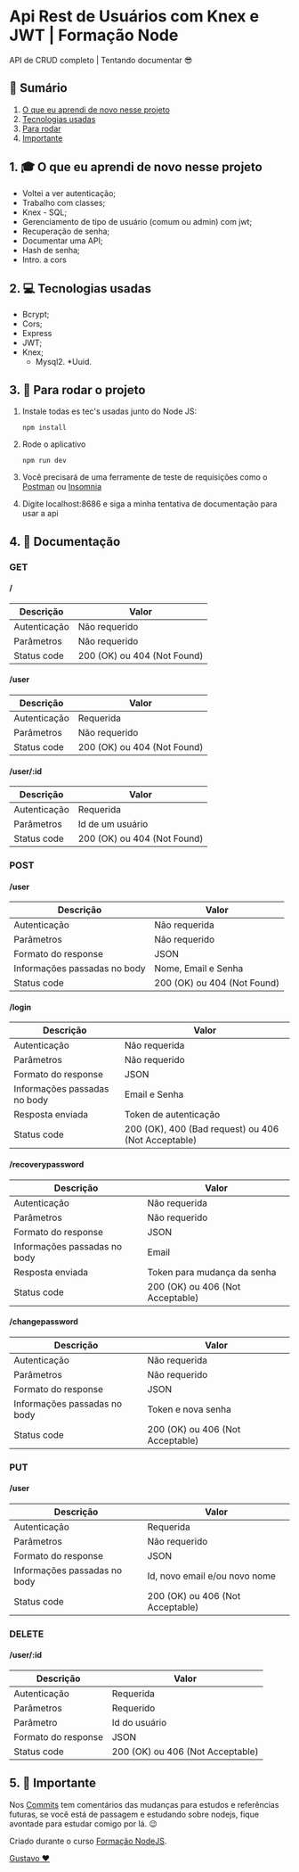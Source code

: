 # Api Rest de Usuários com Knex e JWT | Formação Node

API de CRUD completo | Tentando documentar 😎

## 📕 Sumário
1. [O que eu aprendi de novo nesse projeto](https://github.com/GustavoGomesDias/proj5#1--o-que-eu-aprendi-de-novo-nesse-projeto)
2. [Tecnologias usadas](https://github.com/GustavoGomesDias/proj5#2--tecnologias-usadas)
3. [Para rodar](https://github.com/GustavoGomesDias/proj5#3--para-rodar-o-projeto)
5. [Importante](https://github.com/GustavoGomesDias/proj5#5--importante)

## 1. 🎓 O que eu aprendi de novo nesse projeto
* Voltei a ver autenticação;
* Trabalho com classes;
* Knex - SQL;
* Gerenciamento de tipo de usuário (comum ou admin) com jwt;
* Recuperação de senha;
* Documentar uma API;
* Hash de senha;
* Intro. a cors

## 2. 💻 Tecnologias usadas
* Bcrypt;
* Cors;
* Express
* JWT;
* Knex;
  * Mysql2.
*Uuid.


## 3. 🎉 Para rodar o projeto
1. Instale todas es tec's usadas junto do Node JS:

    ```
    npm install
    ```
2. Rode o aplicativo

    ```
    npm run dev
    ```
3. Você precisará de uma ferramente de teste de requisições como o [Postman](https://www.postman.com/) ou [Insomnia](https://insomnia.rest/)
4. Digite localhost:8686 e siga a minha tentativa de documentação para usar a api

## 4. 📖 Documentação

### GET
#### /
Descrição   | Valor
--------- | ------
Autenticação | Não requerido
Parâmetros | Não requerido
Status code | 200 (OK) ou 404 (Not Found)

#### /user
Descrição   | Valor
--------- | ------
Autenticação | Requerida
Parâmetros | Não requerido
Status code | 200 (OK) ou 404 (Not Found)


#### /user/:id
Descrição   | Valor
--------- | ------
Autenticação | Requerida
Parâmetros | Id de um usuário
Status code | 200 (OK) ou 404 (Not Found)

### POST
#### /user
Descrição   | Valor
--------- | ------
Autenticação | Não requerida
Parâmetros | Não requerido
Formato do response | JSON
Informações passadas no body | Nome, Email e Senha
Status code | 200 (OK) ou 404 (Not Found)

#### /login
Descrição   | Valor
--------- | ------
Autenticação | Não requerida
Parâmetros | Não requerido
Formato do response | JSON
Informações passadas no body | Email e Senha
Resposta enviada | Token de autenticação
Status code | 200 (OK), 400 (Bad request) ou 406 (Not Acceptable)

#### /recoverypassword
Descrição   | Valor
--------- | ------
Autenticação | Não requerida
Parâmetros | Não requerido
Formato do response | JSON
Informações passadas no body | Email
Resposta enviada | Token para mudança da senha
Status code | 200 (OK) ou 406 (Not Acceptable)

#### /changepassword
Descrição   | Valor
--------- | ------
Autenticação | Não requerida
Parâmetros | Não requerido
Formato do response | JSON
Informações passadas no body | Token e nova senha
Status code | 200 (OK) ou 406 (Not Acceptable)

### PUT
#### /user
Descrição   | Valor
--------- | ------
Autenticação | Requerida
Parâmetros | Não requerido
Formato do response | JSON
Informações passadas no body | Id, novo email e/ou novo nome
Status code | 200 (OK) ou 406 (Not Acceptable)

### DELETE
#### /user/:id
Descrição   | Valor
--------- | ------
Autenticação | Requerida
Parâmetros |  Requerido
Parâmetro | Id do usuário
Formato do response | JSON
Status code | 200 (OK) ou 406 (Not Acceptable)

## 5. 👀 Importante
Nos [Commits](https://github.com/GustavoGomesDias/guiapress/commits?author=GustavoGomesDias) tem comentários das mudanças para estudos e referências futuras, se você está de passagem e estudando sobre nodejs, fique avontade para estudar comigo por lá. 😉


Criado durante o curso [Formação NodeJS](https://www.udemy.com/course/formacao-nodejs/).

[Gustavo ❤](htpps://www.github.com/GustavoGomesDias)
